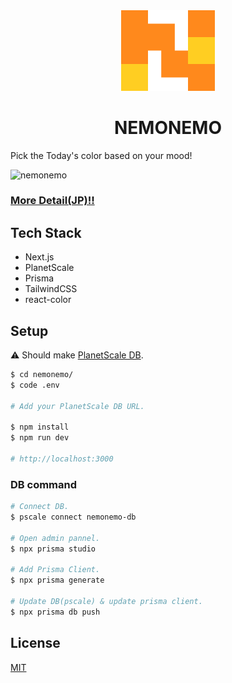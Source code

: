 
<div align="center">
  <img src="/public/Nemo.svg" width="150" >
  <h1>NEMONEMO</h1>
</div>

Pick the Today's color based on your mood!

![nemonemo](https://user-images.githubusercontent.com/21287797/169677807-15dbcad5-3afd-4521-91ae-225728d3a3d4.gif)


### [More Detail(JP)!!](https://miniredpanda.notion.site/NEMONEMO-8a044fd3b86b43ddac1da8bd25e2c9b0)

## Tech Stack

- Next.js
- PlanetScale
- Prisma
- TailwindCSS
- react-color

## Setup
⚠️ Should make [PlanetScale DB](https://planetscale.com/).

```bash
$ cd nemonemo/
$ code .env

# Add your PlanetScale DB URL.

$ npm install
$ npm run dev

# http://localhost:3000
```

### DB command

```bash
# Connect DB.
$ pscale connect nemonemo-db

# Open admin pannel.
$ npx prisma studio

# Add Prisma Client.
$ npx prisma generate

# Update DB(pscale) & update prisma client.
$ npx prisma db push

```

## License

[MIT](https://choosealicense.com/licenses/mit/)
